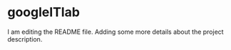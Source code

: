 # googleITlab
I am editing the README file. Adding some more details about the project description.
